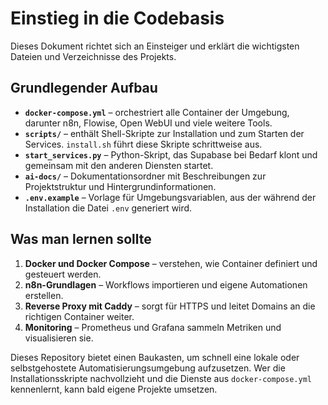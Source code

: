 # Einstieg in die Codebasis

Dieses Dokument richtet sich an Einsteiger und erklärt die wichtigsten Dateien und Verzeichnisse des Projekts.

## Grundlegender Aufbau

- **`docker-compose.yml`** – orchestriert alle Container der Umgebung, darunter n8n, Flowise, Open WebUI und viele weitere Tools.
- **`scripts/`** – enthält Shell-Skripte zur Installation und zum Starten der Services. `install.sh` führt diese Skripte schrittweise aus.
- **`start_services.py`** – Python-Skript, das Supabase bei Bedarf klont und gemeinsam mit den anderen Diensten startet.
- **`ai-docs/`** – Dokumentationsordner mit Beschreibungen zur Projektstruktur und Hintergrundinformationen.
- **`.env.example`** – Vorlage für Umgebungsvariablen, aus der während der Installation die Datei `.env` generiert wird.

## Was man lernen sollte

1. **Docker und Docker Compose** – verstehen, wie Container definiert und gesteuert werden.
2. **n8n-Grundlagen** – Workflows importieren und eigene Automationen erstellen.
3. **Reverse Proxy mit Caddy** – sorgt für HTTPS und leitet Domains an die richtigen Container weiter.
4. **Monitoring** – Prometheus und Grafana sammeln Metriken und visualisieren sie.

Dieses Repository bietet einen Baukasten, um schnell eine lokale oder selbstgehostete Automatisierungsumgebung aufzusetzen. Wer die Installationsskripte nachvollzieht und die Dienste aus `docker-compose.yml` kennenlernt, kann bald eigene Projekte umsetzen.
